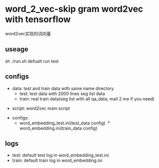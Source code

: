 # word_2_vec-skip gram word2vec with tensorflow
word2vec实现的词向量
## useage
sh ./run.sh
defualt run test
## configs
- data: test and train data with same name directory
  * test: test data with 2000 lines seg list data
  * train: real train data(seg list with all qa_data, mail 2 me if you need)
* script: word2vec main script
- configs:
  * word_embedding_test.ini(test_data config)
  * word_embedding.ini(train_data config)
## logs
- test: default test log in word_embedding_test.ini
- train: default train log in word_embedding.ini

